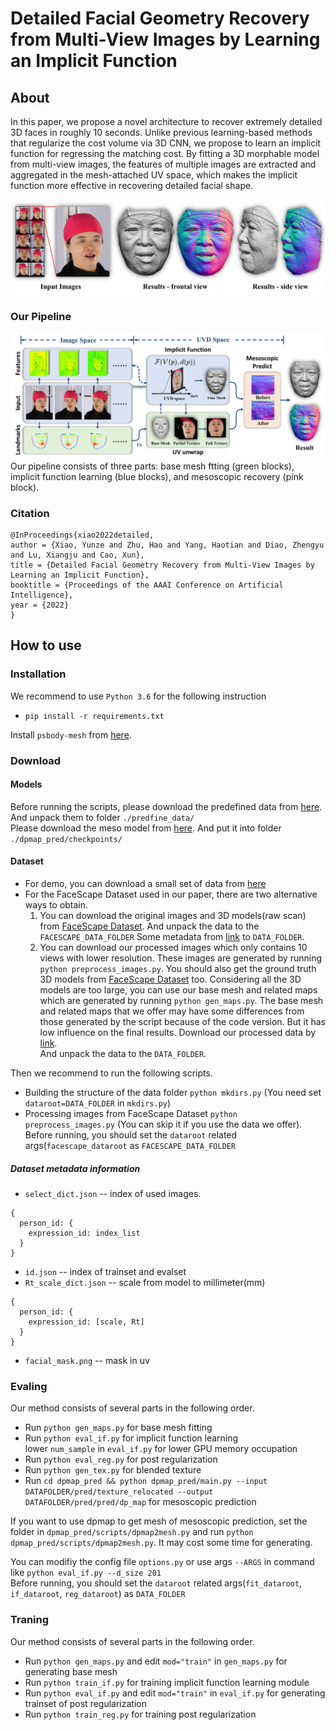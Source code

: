 # Detailed Facial Geometry Recovery from Multi-View Images by Learning an Implicit Function

## About
In this paper, we propose a novel architecture to recover extremely detailed 3D faces in roughly 10 seconds. Unlike previous learning-based methods that regularize the cost volume via 3D CNN, we propose to learn an implicit function for regressing the matching cost. By fitting a 3D morphable model from multi-view images, the features of multiple images are extracted and aggregated in the mesh-attached UV space, which makes the implicit function more effective in recovering detailed facial shape.

![introductions](./assets/introductions.jpg)

### Our Pipeline
![pipeline](./assets/pipeline.jpg)
Our pipeline consists of three parts: base mesh ftting (green blocks), implicit function learning (blue blocks), and mesoscopic recovery (pink block).

### Citation
```
@InProceedings{xiao2022detailed,
author = {Xiao, Yunze and Zhu, Hao and Yang, Haotian and Diao, Zhengyu and Lu, Xiangju and Cao, Xun},
title = {Detailed Facial Geometry Recovery from Multi-View Images by Learning an Implicit Function},
booktitle = {Proceedings of the AAAI Conference on Artificial Intelligence},
year = {2022}
}
```
## How to use

### Installation

We recommend to use `Python 3.6` for the following instruction
* `pip install -r requirements.txt`

Install `psbody-mesh` from [here](https://github.com/MPI-IS/mesh).

### Download

#### Models

Before running the scripts, please download the predefined data from [here](https://box.nju.edu.cn/f/276275d42c7d48e3bc43/?dl=1). And unpack them to folder `./predfine_data/`  
Please download the meso model from [here](https://box.nju.edu.cn/f/11c90860dfc3418393db/?dl=1). And put it into folder `./dpmap_pred/checkpoints/
`

#### Dataset

* For demo, you can download a small set of data from [here](https://box.nju.edu.cn/f/624002278ff74b92a730/?dl=1)
* For the FaceScape Dataset used in our paper, there are two alternative ways to obtain. 
  1.  You can download the original images and 3D models(raw scan) from [FaceScape Dataset](https://facescape.nju.edu.cn/). And unpack the data to the `FACESCAPE_DATA_FOLDER`
  Some metadata from [link](https://box.nju.edu.cn/f/a34ebd01e17f483ea569/?dl=1) to `DATA_FOLDER`.
  2.  You can download our processed images which only contains 10 views with lower resolution. These images are generated by running `python preprocess_images.py`. You should also get the ground truth 3D models from [FaceScape Dataset](https://facescape.nju.edu.cn/) too. Considering all the 3D models are too large, you can use our base mesh and related maps which are generated by running `python gen_maps.py`. The base mesh and related maps that we offer may have some differences from those generated by the script because of the code version. But it has low influence on the final results.
  Download our processed data by [link](https://box.nju.edu.cn/f/316950f79b70486da142/?dl=1).  
  And unpack the data to the `DATA_FOLDER`.
  
Then we recommend to run the following scripts.
* Building the structure of the data folder `python mkdirs.py` (You need set `dataroot=DATA_FOLDER` in `mkdirs.py`)
* Processing images from FaceScape Dataset `python preprocess_images.py` (You can skip it if you use the data we offer). Before running, you should set the `dataroot` related args(`facescape_dataroot` as `FACESCAPE_DATA_FOLDER`  

##### Dataset metadata information
* `select_dict.json` -- index of used images.  
```
{ 
  person_id: {
    expression_id: index_list
  }
}
```
* `id.json` -- index of trainset and evalset
* `Rt_scale_dict.json` -- scale from model to millimeter(mm)
```
{
  person_id: {
    expression_id: [scale, Rt]
  }
}
```
* `facial_mask.png` -- mask in uv


### Evaling 

Our method consists of several parts in the following order.
* Run `python gen_maps.py` for base mesh fitting
* Run `python eval_if.py` for implicit function learning  
  lower `num_sample` in `eval_if.py` for lower GPU memory occupation
* Run `python eval_reg.py` for post regularization  
* Run `python gen_tex.py` for blended texture
* Run `cd dpmap_pred && python dpmap_pred/main.py --input DATAFOLDER/pred/texture_relocated --output DATAFOLDER/pred/pred/dp_map` for mesoscopic prediction  
 
If you want to use dpmap to get mesh of mesoscopic prediction, set the folder in `dpmap_pred/scripts/dpmap2mesh.py` and run `python dpmap_pred/scripts/dpmap2mesh.py`. It may cost some time for generating.

You can modifiy the config file `options.py` or use args `--ARGS` in command like `python eval_if.py --d_size 201`  
Before running, you should set the `dataroot` related args(`fit_dataroot`, `if_dataroot`, `reg_dataroot`) as `DATA_FOLDER`  

### Traning

Our method consists of several parts in the following order.
* Run `python gen_maps.py` and edit `mod="train"` in `gen_maps.py` for generating base mesh
* Run `python train_if.py` for training implicit function learning module
* Run `python eval_if.py` and edit `mod="train"` in `eval_if.py` for generating trainset of post regularization 
* Run `python train_reg.py` for training post regularization




